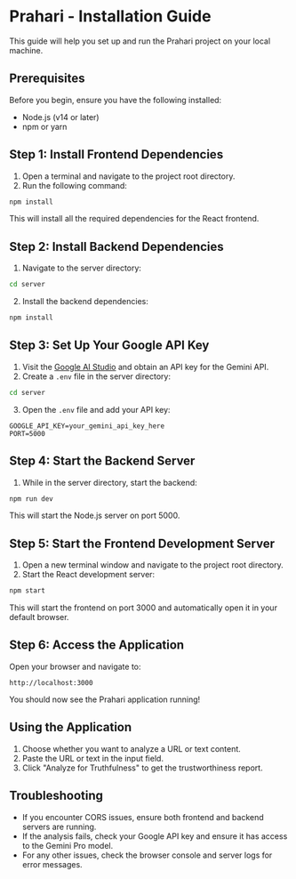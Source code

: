# Prahari - Installation Guide

This guide will help you set up and run the Prahari project on your local machine.

## Prerequisites

Before you begin, ensure you have the following installed:
- Node.js (v14 or later)
- npm or yarn

## Step 1: Install Frontend Dependencies

1. Open a terminal and navigate to the project root directory.
2. Run the following command:

```bash
npm install
```

This will install all the required dependencies for the React frontend.

## Step 2: Install Backend Dependencies

1. Navigate to the server directory:

```bash
cd server
```

2. Install the backend dependencies:

```bash
npm install
```

## Step 3: Set Up Your Google API Key

1. Visit the [Google AI Studio](https://ai.google.dev/) and obtain an API key for the Gemini API.
2. Create a `.env` file in the server directory:

```bash
cd server
```

3. Open the `.env` file and add your API key:

```
GOOGLE_API_KEY=your_gemini_api_key_here
PORT=5000
```

## Step 4: Start the Backend Server

1. While in the server directory, start the backend:

```bash
npm run dev
```

This will start the Node.js server on port 5000.

## Step 5: Start the Frontend Development Server

1. Open a new terminal window and navigate to the project root directory.
2. Start the React development server:

```bash
npm start
```

This will start the frontend on port 3000 and automatically open it in your default browser.

## Step 6: Access the Application

Open your browser and navigate to:
```
http://localhost:3000
```

You should now see the Prahari application running!

## Using the Application

1. Choose whether you want to analyze a URL or text content.
2. Paste the URL or text in the input field.
3. Click "Analyze for Truthfulness" to get the trustworthiness report.

## Troubleshooting

- If you encounter CORS issues, ensure both frontend and backend servers are running.
- If the analysis fails, check your Google API key and ensure it has access to the Gemini Pro model.
- For any other issues, check the browser console and server logs for error messages.
